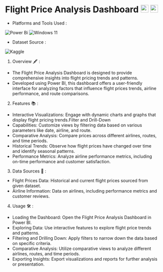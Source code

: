 # Flight Price Analysis Dashboard <img src="https://raw.githubusercontent.com/Tarikul-Islam-Anik/Animated-Fluent-Emojis/master/Emojis/Travel%20and%20places/Airplane%20Departure.png" alt="Airplane Departure" width="25" height="25" /> <img src="https://raw.githubusercontent.com/Tarikul-Islam-Anik/Animated-Fluent-Emojis/master/Emojis/Objects/Bar%20Chart.png" alt="Bar Chart" width="25" height="25" />

* Platforms and Tools Used :
  
![Power Bi](https://img.shields.io/badge/power_bi-F2C811?style=for-the-badge&logo=powerbi&logoColor=black) 	![Windows 11](https://img.shields.io/badge/Windows%2011-%230079d5.svg?style=for-the-badge&logo=Windows%2011&logoColor=white)

* Dataset Source :

![Kaggle](https://img.shields.io/badge/Kaggle-035a7d?style=for-the-badge&logo=kaggle&logoColor=white)

1. Overview :fountain_pen: :

*  The Flight Price Analysis Dashboard is designed to provide comprehensive insights into flight pricing trends and patterns.
*  Developed using Power BI, this dashboard offers a user-friendly interface for analyzing factors that influence flight prices trends, airline performance, and route comparisons.

2. Features 📚 :
   
*  Interactive Visualizations: Engage with dynamic charts and graphs that display flight pricing trends.Filter and Drill-Down
* Capabilities: Customize views by filtering data based on various parameters like date, airline, and route.
* Comparative Analysis: Compare prices across different airlines, routes, and time periods.
* Historical Trends: Observe how flight prices have changed over time and identify seasonal patterns.
* Performance Metrics: Analyze airline performance metrics, including on-time performance and customer satisfaction.

3. Data Sources 📖 :
   
*  Flight Prices Data: Historical and current flight prices sourced from given dataset.
*  Airline Information: Data on airlines, including performance metrics and customer reviews.

4. Usage 🛠️ :

* Loading the Dashboard: Open the Flight Price Analysis Dashboard in Power BI.
* Exploring Data: Use interactive features to explore flight price trends and patterns.
* Filtering and Drilling Down: Apply filters to narrow down the data based on specific criteria.
* Comparative Analysis: Utilize comparative views to analyze different airlines, routes, and time periods.
* Exporting Insights: Export visualizations and reports for further analysis or presentation.
